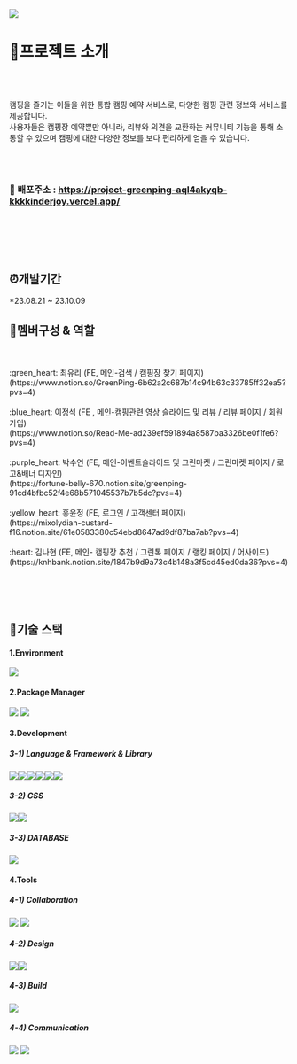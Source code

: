 

<img src="https://ifh.cc/g/ACLpkg.jpg" />

# :page_with_curl:프로젝트 소개

<br>
<br>

캠핑을 즐기는 이들을 위한 통합 캠핑 예약 서비스로, 다양한 캠핑 관련 정보와 서비스를 제공합니다. 
<br>
사용자들은 캠핑장 예약뿐만 아니라, 리뷰와 의견을 교환하는 커뮤니티 기능을 통해 소통할 수 있으며 캠핑에 대한 다양한 정보를 보다 편리하게 얻을 수 있습니다.


<br>
<br>

### 📍 배포주소 : <https://project-greenping-aql4akyqb-kkkkinderjoy.vercel.app/>

<br>
<br>
<br>
<br>



## :alarm_clock:개발기간
*23.08.21 ~ 23.10.09


## :two_women_holding_hands:멤버구성 & 역할
<br>
<br>
:green_heart: 최유리 (FE, 메인-검색 / 캠핑장 찾기 페이지) 
<br>
(https://www.notion.so/GreenPing-6b62a2c687b14c94b63c33785ff32ea5?pvs=4)
<br>
<br>
:blue_heart: 이정석 (FE , 메인-캠핑관련 영상 슬라이드 및 리뷰 / 리뷰 페이지 / 회원가입) 
<br>
(https://www.notion.so/Read-Me-ad239ef591894a8587ba3326be0f1fe6?pvs=4)
<br>
<br>
:purple_heart: 박수연 (FE, 메인-이벤트슬라이드 및 그린마켓 / 그린마켓 페이지 / 로고&배너 디자인) 
<br>
(https://fortune-belly-670.notion.site/greenping-91cd4bfbc52f4e68b571045537b7b5dc?pvs=4)
<br>
<br>
:yellow_heart: 홍윤정 (FE, 로그인 / 고객센터 페이지) 
<br>
(https://mixolydian-custard-f16.notion.site/61e0583380c54ebd8647ad9df87ba7ab?pvs=4)
<br>
<br>
:heart: 김나현 (FE, 메인- 캠핑장 추천 / 그린톡 페이지 / 랭킹 페이지 / 어사이드) 
<br>
(https://knhbank.notion.site/1847b9d9a73c4b148a3f5cd45ed0da36?pvs=4)
<br>
<br>
<br>
<br>
<br>




## :open_file_folder:기술 스택


#### 1.Environment

<img src="https://img.shields.io/badge/Visual Studio Code-007ACC?style=for-the-badge&logo=Visual Studio Code&logoColor=white"/>


#### 2.Package Manager
<img src="https://img.shields.io/badge/npm-CB3837?style=for-the-badge&logo=npm&logoColor=white"/>
<img src= "https://img.shields.io/badge/yarn-%232C8EBB.svg?style=for-the-badge&logo=yarn&logoColor=white">


#### 3.Development


##### 3-1) Language & Framework & Library
<img src="https://img.shields.io/badge/javascript-F7DF1E?style=for-the-badge&logo=javascript&logoColor=black"><img src="https://img.shields.io/badge/node.js-339933?style=for-the-badge&logo=Node.js&logoColor=white"><img src="https://img.shields.io/badge/react-61DAFB?style=for-the-badge&logo=react&logoColor=black"><img src="https://img.shields.io/badge/React_Router-CA4245?style=for-the-badge&logo=react-router&logoColor=white"><img src="https://img.shields.io/badge/redux-%23593d88.svg?style=for-the-badge&logo=redux&logoColor=white"><img src="https://img.shields.io/badge/html5-%23E34F26.svg?style=for-the-badge&logo=html5&logoColor=white">

##### 3-2) CSS

<img src="https://img.shields.io/badge/fontawesome-339AF0?style=for-the-badge&logo=fontawesome&logoColor=white"><img src="https://img.shields.io/badge/css3-%231572B6.svg?style=for-the-badge&logo=css3&logoColor=white">

##### 3-3) DATABASE
<img src="https://img.shields.io/badge/firebase-FFCA28?style=for-the-badge&logo=firebase&logoColor=white">

#### 4.Tools

##### 4-1) Collaboration

<img src="https://img.shields.io/badge/github-181717?style=for-the-badge&logo=github&logoColor=white">
<img src="https://img.shields.io/badge/git-F05032?style=for-the-badge&logo=git&logoColor=white">


##### 4-2) Design
<img src="https://img.shields.io/badge/figma-%23F24E1E.svg?style=for-the-badge&logo=figma&logoColor=white"><img src="https://img.shields.io/badge/adobe photoshop-%2331A8FF.svg?style=for-the-badge&logo=adobe photoshop&logoColor=white">


##### 4-3) Build
<img src="https://img.shields.io/badge/vercel-%23000000.svg?style=for-the-badge&logo=vercel&logoColor=white">



##### 4-4) Communication
<img src="https://img.shields.io/badge/Notion-%23000000.svg?style=for-the-badge&logo=notion&logoColor=white">
<img src="https://img.shields.io/badge/Discord-%235865F2.svg?style=for-the-badge&logo=discord&logoColor=white">







